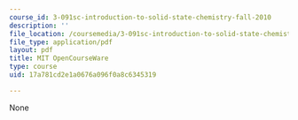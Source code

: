 ```yaml
---
course_id: 3-091sc-introduction-to-solid-state-chemistry-fall-2010
description: ''
file_location: /coursemedia/3-091sc-introduction-to-solid-state-chemistry-fall-2010/17a781cd2e1a0676a096f0a8c6345319_MIT3_091SCF10lec22_iPOD.pdf
file_type: application/pdf
layout: pdf
title: MIT OpenCourseWare
type: course
uid: 17a781cd2e1a0676a096f0a8c6345319

---
```

None